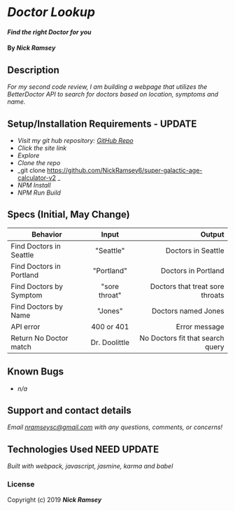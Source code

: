 # _Doctor Lookup_

#### _Find the right Doctor for you_

#### By _**Nick Ramsey**_

## Description

_For my second code review, I am building a webpage that utilizes the BetterDoctor API to search for doctors based on location, symptoms and name._

## Setup/Installation Requirements - UPDATE

* _Visit my git hub repository: <a href="https://github.com/NickRamsey6/super-galactic-age-calculator-v2">GitHub Repo</a>_
* _Click the site link_
* _Explore_
* _Clone the repo_
* _git clone https://github.com/NickRamsey6/super-galactic-age-calculator-v2 _
* _NPM Install_
* _NPM Run Build_


## Specs (Initial, May Change)

| Behavior | Input | Output |
| ------------- |:-------------:| -----:|
| Find Doctors in Seattle | "Seattle" | Doctors in Seattle |
| Find Doctors in Portland | "Portland" | Doctors in Portland |
| Find Doctors by Symptom | "sore throat" | Doctors that treat sore throats |
| Find Doctors by Name | "Jones" | Doctors named Jones |
| API error | 400 or 401 | Error message |
| Return No Doctor match | Dr. Doolittle | No Doctors fit that search query |


## Known Bugs

* _n/a_

## Support and contact details

_Email nramseysc@gmail.com with any questions, comments, or concerns!_

## Technologies Used NEED UPDATE

_Built with webpack, javascript, jasmine, karma and babel_

### License

Copyright (c) 2019 **_Nick Ramsey_**
